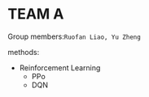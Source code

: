 # TEAM A

Group members:```Ruofan Liao, Yu Zheng```

methods:

- Reinforcement Learning
  - PPo
  - DQN
